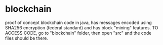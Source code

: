 # blockchain
proof of concept blockchain code in java, has messages encoded using SHA256 encryption (federal standard) and has block "mining" features. 
TO ACCESS CODE, go to "blockchain" folder, then open "src" and the code files should be there. 
